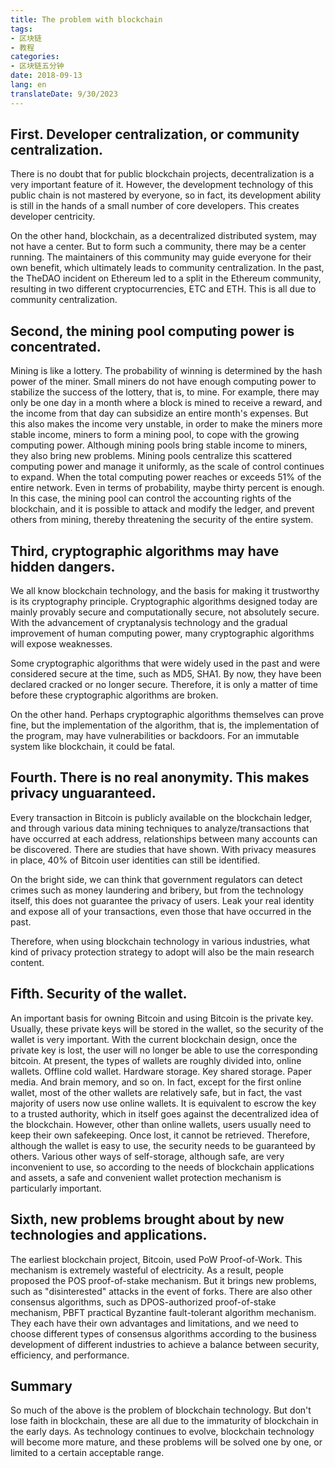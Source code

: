 ```yaml
---
title: The problem with blockchain
tags:
- 区块链
- 教程
categories:
- 区块链五分钟
date: 2018-09-13
lang: en
translateDate: 9/30/2023
---
```


## First. Developer centralization, or community centralization.

There is no doubt that for public blockchain projects, decentralization is a very important feature of it. However, the development technology of this public chain is not mastered by everyone, so in fact, its development ability is still in the hands of a small number of core developers. This creates developer centricity.

On the other hand, blockchain, as a decentralized distributed system, may not have a center. But to form such a community, there may be a center running. The maintainers of this community may guide everyone for their own benefit, which ultimately leads to community centralization. In the past, the TheDAO incident on Ethereum led to a split in the Ethereum community, resulting in two different cryptocurrencies, ETC and ETH. This is all due to community centralization.

## Second, the mining pool computing power is concentrated.

Mining is like a lottery. The probability of winning is determined by the hash power of the miner. Small miners do not have enough computing power to stabilize the success of the lottery, that is, to mine. For example, there may only be one day in a month where a block is mined to receive a reward, and the income from that day can subsidize an entire month's expenses. But this also makes the income very unstable, in order to make the miners more stable income, miners to form a mining pool, to cope with the growing computing power. Although mining pools bring stable income to miners, they also bring new problems. Mining pools centralize this scattered computing power and manage it uniformly, as the scale of control continues to expand. When the total computing power reaches or exceeds 51% of the entire network. Even in terms of probability, maybe thirty percent is enough. In this case, the mining pool can control the accounting rights of the blockchain, and it is possible to attack and modify the ledger, and prevent others from mining, thereby threatening the security of the entire system.

## Third, cryptographic algorithms may have hidden dangers.

We all know blockchain technology, and the basis for making it trustworthy is its cryptography principle. Cryptographic algorithms designed today are mainly provably secure and computationally secure, not absolutely secure. With the advancement of cryptanalysis technology and the gradual improvement of human computing power, many cryptographic algorithms will expose weaknesses.

Some cryptographic algorithms that were widely used in the past and were considered secure at the time, such as MD5, SHA1. By now, they have been declared cracked or no longer secure. Therefore, it is only a matter of time before these cryptographic algorithms are broken.

On the other hand. Perhaps cryptographic algorithms themselves can prove fine, but the implementation of the algorithm, that is, the implementation of the program, may have vulnerabilities or backdoors. For an immutable system like blockchain, it could be fatal.

## Fourth. There is no real anonymity. This makes privacy unguaranteed.

Every transaction in Bitcoin is publicly available on the blockchain ledger, and through various data mining techniques to analyze/transactions that have occurred at each address, relationships between many accounts can be discovered. There are studies that have shown. With privacy measures in place, 40% of Bitcoin user identities can still be identified.

On the bright side, we can think that government regulators can detect crimes such as money laundering and bribery, but from the technology itself, this does not guarantee the privacy of users. Leak your real identity and expose all of your transactions, even those that have occurred in the past.

Therefore, when using blockchain technology in various industries, what kind of privacy protection strategy to adopt will also be the main research content.

## Fifth. Security of the wallet.

An important basis for owning Bitcoin and using Bitcoin is the private key. Usually, these private keys will be stored in the wallet, so the security of the wallet is very important. With the current blockchain design, once the private key is lost, the user will no longer be able to use the corresponding bitcoin. At present, the types of wallets are roughly divided into, online wallets. Offline cold wallet. Hardware storage. Key shared storage. Paper media. And brain memory, and so on. In fact, except for the first online wallet, most of the other wallets are relatively safe, but in fact, the vast majority of users now use online wallets. It is equivalent to escrow the key to a trusted authority, which in itself goes against the decentralized idea of the blockchain. However, other than online wallets, users usually need to keep their own safekeeping. Once lost, it cannot be retrieved. Therefore, although the wallet is easy to use, the security needs to be guaranteed by others. Various other ways of self-storage, although safe, are very inconvenient to use, so according to the needs of blockchain applications and assets, a safe and convenient wallet protection mechanism is particularly important.

## Sixth, new problems brought about by new technologies and applications.

The earliest blockchain project, Bitcoin, used PoW Proof-of-Work. This mechanism is extremely wasteful of electricity. As a result, people proposed the POS proof-of-stake mechanism. But it brings new problems, such as "disinterested" attacks in the event of forks. There are also other consensus algorithms, such as DPOS-authorized proof-of-stake mechanism, PBFT practical Byzantine fault-tolerant algorithm mechanism. They each have their own advantages and limitations, and we need to choose different types of consensus algorithms according to the business development of different industries to achieve a balance between security, efficiency, and performance.

## Summary

So much of the above is the problem of blockchain technology. But don't lose faith in blockchain, these are all due to the immaturity of blockchain in the early days. As technology continues to evolve, blockchain technology will become more mature, and these problems will be solved one by one, or limited to a certain acceptable range.

